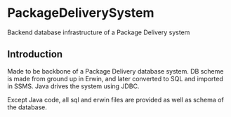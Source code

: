 # PackageDeliverySystem
 Backend database infrastructure of a Package Delivery system

## Introduction
 Made to be backbone of a Package Delivery database system. DB scheme is made from ground up in Erwin, and later converted to SQL and imported in SSMS. Java drives the system using JDBC.
 
 Except Java code, all sql and erwin files are provided as well as schema of the database.
 
